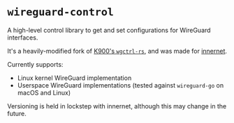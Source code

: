 # `wireguard-control`

A high-level control library to get and set configurations for WireGuard interfaces.

It's a heavily-modified fork of [K900's `wgctrl-rs`](https://gitlab.com/K900/wgctrl-rs), and was made for [innernet](https://github.com/tonarino/innernet).

Currently supports:

* Linux kernel WireGuard implementation
* Userspace WireGuard implementations (tested against `wireguard-go` on macOS and Linux)

Versioning is held in lockstep with innernet, although this may change in the future.